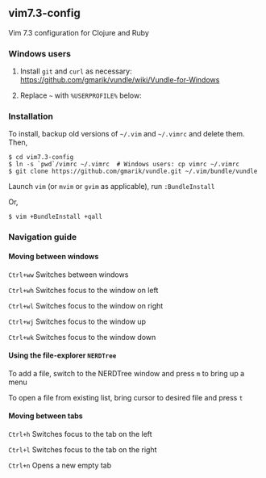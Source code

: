 ## vim7.3-config

Vim 7.3 configuration for Clojure and Ruby

### Windows users

1. Install `git` and `curl` as necessary:
https://github.com/gmarik/vundle/wiki/Vundle-for-Windows

2. Replace `~` with `%USERPROFILE%` below:

### Installation

To install, backup old versions of `~/.vim` and `~/.vimrc` and delete them.
Then,

    $ cd vim7.3-config
    $ ln -s `pwd`/vimrc ~/.vimrc  # Windows users: cp vimrc ~/.vimrc
    $ git clone https://github.com/gmarik/vundle.git ~/.vim/bundle/vundle

Launch `vim` (or `mvim` or `gvim` as applicable), run `:BundleInstall`

Or,

    $ vim +BundleInstall +qall

### Navigation guide

#### Moving between windows

`Ctrl+ww` Switches between windows

`Ctrl+wh` Switches focus to the window on left

`Ctrl+wl` Switches focus to the window on right

`Ctrl+wj` Switches focus to the window up

`Ctrl+wk` Switches focus to the window down

#### Using the file-explorer `NERDTree`

To add a file, switch to the NERDTree window and press `m` to bring up a menu

To open a file from existing list, bring cursor to desired file and press `t`

#### Moving between tabs

`Ctrl+h` Switches focus to the tab on the left

`Ctrl+l` Switches focus to the tab on the right

`Ctrl+n` Opens a new empty tab
